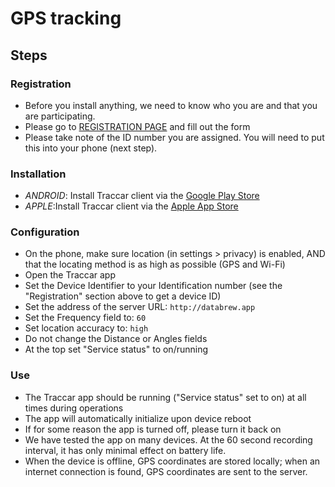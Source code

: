 # GPS tracking

## Steps

### Registration

- Before you install anything, we need to know who you are and that you are participating.
- Please go to [REGISTRATION PAGE](https://datacat.cc/bcv) and fill out the form
- Please take note of the ID number you are assigned. You will need to put this into your phone (next step).

### Installation

- *ANDROID*: Install Traccar client via the [Google Play Store](https://play.google.com/store/apps/details?id=org.traccar.client)
- *APPLE*:Install Traccar client via the [Apple App Store](https://apps.apple.com/us/app/traccar-client/id843156974)

### Configuration

- On the phone, make sure location (in settings > privacy) is enabled, AND that the locating method is as high as possible (GPS and Wi-Fi)
- Open the Traccar app
- Set the Device Identifier to your Identification number (see the "Registration" section above to get a device ID)
- Set the address of the server URL: `http://databrew.app`
- Set the Frequency field to: `60`
- Set location accuracy to: `high`
- Do not change the Distance or Angles fields
- At the top set "Service status" to on/running

### Use

- The Traccar app should be running ("Service status" set to on) at all times during operations
- The app will automatically initialize upon device reboot
- If for some reason the app is turned off, please turn it back on
- We have tested the app on many devices. At the 60 second recording interval, it has only minimal effect on battery life.
- When the device is offline, GPS coordinates are stored locally; when an internet connection is found, GPS coordinates are sent to the server.
